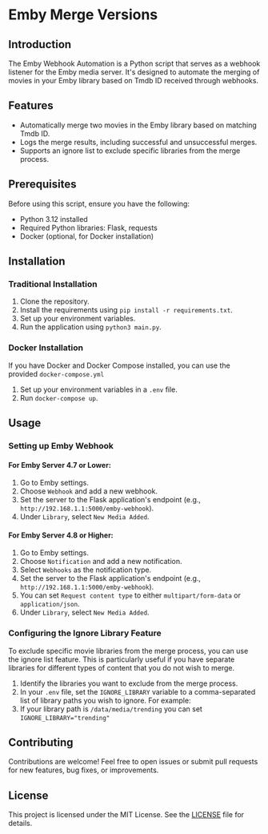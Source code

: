 # Emby Merge Versions

## Introduction

The Emby Webhook Automation is a Python script that serves as a webhook listener for the Emby media server. It's designed to automate the merging of movies in your Emby library based on Tmdb ID received through webhooks.

## Features

- Automatically merge two movies in the Emby library based on matching Tmdb ID.
- Logs the merge results, including successful and unsuccessful merges.
- Supports an ignore list to exclude specific libraries from the merge process.

## Prerequisites

Before using this script, ensure you have the following:

- Python 3.12 installed
- Required Python libraries: Flask, requests
- Docker (optional, for Docker installation)

## Installation

### Traditional Installation

1. Clone the repository.
2. Install the requirements using `pip install -r requirements.txt`.
3. Set up your environment variables.
4. Run the application using `python3 main.py`.

### Docker Installation

If you have Docker and Docker Compose installed, you can use the provided `docker-compose.yml`

1. Set up your environment variables in a `.env` file.
2. Run `docker-compose up`.

## Usage

### Setting up Emby Webhook

#### For Emby Server 4.7 or Lower:

1. Go to Emby settings.
2. Choose `Webhook` and add a new webhook.
3. Set the server to the Flask application's endpoint (e.g., `http://192.168.1.1:5000/emby-webhook`).
4. Under `Library`, select `New Media Added`.

#### For Emby Server 4.8 or Higher:

1. Go to Emby settings.
2. Choose `Notification` and add a new notification.
3. Select `Webhooks` as the notification type.
4. Set the server to the Flask application's endpoint (e.g., `http://192.168.1.1:5000/emby-webhook`).
5. You can set `Request content type` to either `multipart/form-data` or `application/json`.
6. Under `Library`, select `New Media Added`.

### Configuring the Ignore Library Feature

To exclude specific movie libraries from the merge process, you can use the ignore list feature. This is particularly useful if you have separate libraries for different types of content that you do not wish to merge.

1. Identify the libraries you want to exclude from the merge process.
2. In your `.env` file, set the `IGNORE_LIBRARY` variable to a comma-separated list of library paths you wish to ignore. For example:
3. If your library path is `/data/media/trending` you can set `IGNORE_LIBRARY="trending"`

## Contributing

Contributions are welcome! Feel free to open issues or submit pull requests for new features, bug fixes, or improvements.

## License

This project is licensed under the MIT License. See the [LICENSE](LICENSE) file for details.